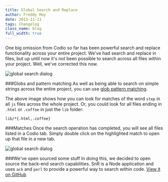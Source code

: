```yaml
---
title: Global Search and Replace
author: Freddy May
date: 2013-11-11
tags: Changelog
class_name: blog
full_width: true
---
```


One big omission from Codio so far has been powerful search and replace functionality across your entire project. We've had search and replace in files, but up until now it's not been possible to search across all files within your project. Well, we've corrected this now.

![global search dialog](blog/global-search.png)

###Globs and pattern matching
As well as being able to search on simple strings across the entire project, you can use [glob pattern matching](/docs/ide/code-editor/search-replace).

The above image shows how you can look for matches of the word `step` in all `js` files across the whole project. Or, you could look for all files ending in `.html` or `.coffee` in just the `lib` folder:

  `lib/*{.html,.coffee}`

###Matches
Once the search operation has completed, you will see all files listed in a Codio tab. Simply double click on the highlighted match to open up that file in a new tab.

![global search dialog](blog/search-matches.png)

###We've open sourced some stuff
In doing this, we decided to open source the back-end search capabilities. SnR is a Node application and uses `ack` and `perl` to provide a powerful way to search within code. [View it on GitHub](https://github.com/codio/snr)